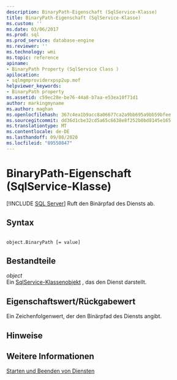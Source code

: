 ```yaml
---
description: BinaryPath-Eigenschaft (SqlService-Klasse)
title: BinaryPath-Eigenschaft (SqlService-Klasse)
ms.custom: ''
ms.date: 03/06/2017
ms.prod: sql
ms.prod_service: database-engine
ms.reviewer: ''
ms.technology: wmi
ms.topic: reference
apiname:
- BinaryPath Property (SqlService Class )
apilocation:
- sqlmgmproviderxpsp2up.mof
helpviewer_keywords:
- BinaryPath property
ms.assetid: c59ec28e-be76-44a8-b7aa-e53ea10f71d1
author: markingmyname
ms.author: maghan
ms.openlocfilehash: 367c4ea1b9acc8a06677ca2a9bb695a9bb59bfee
ms.sourcegitcommit: dd36d1cbe32cd5a65c6638e8f252b0bd8145e165
ms.translationtype: MT
ms.contentlocale: de-DE
ms.lasthandoff: 09/08/2020
ms.locfileid: "89550847"
---
```

# <a name="binarypath-property-sqlservice-class-"></a>BinaryPath-Eigenschaft (SqlService-Klasse)
[!INCLUDE [SQL Server](../../../includes/applies-to-version/sqlserver.md)]
  Ruft den Binärpfad des Diensts ab.  
  
## <a name="syntax"></a>Syntax  
  
```  
  
object.BinaryPath [= value]  
```  
  
## <a name="parts"></a>Bestandteile  
 *object*  
 Ein [SqlService-Klassenobjekt](../../../relational-databases/wmi-provider-configuration-classes/sqlservice-class/sqlservice-class.md) , das den Dienst darstellt.  
  
## <a name="property-valuereturn-value"></a>Eigenschaftswert/Rückgabewert  
 Ein Zeichenfolgenwert, der den Binärpfad des Diensts angibt.  
  
## <a name="remarks"></a>Hinweise  
  
## <a name="see-also"></a>Weitere Informationen  
 [Starten und Beenden von Diensten](https://technet.microsoft.com/library/ms174886\(v=sql.105\).aspx)  
  
  
